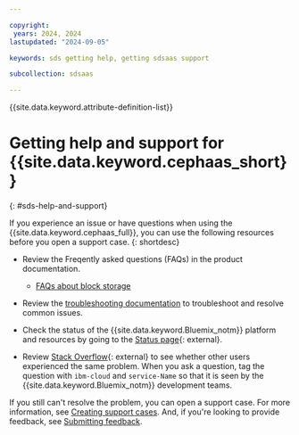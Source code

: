 ```yaml
---

copyright:
 years: 2024, 2024
lastupdated: "2024-09-05"

keywords: sds getting help, getting sdsaas support

subcollection: sdsaas

---
```


{{site.data.keyword.attribute-definition-list}}



# Getting help and support for {{site.data.keyword.cephaas_short}}
{: #sds-help-and-support}

If you experience an issue or have questions when using the {{site.data.keyword.cephaas_full}}, you can use the following resources before you open a support case.
{: shortdesc}

* Review the Freqently asked questions (FAQs) in the product documentation.

   * [FAQs about block storage](/docs/sdsaas?topic=sdsaas-block-storage-faq)

* Review the [troubleshooting documentation](/docs/sdsaas?topic=sdsaas-troubleshooting) to troubleshoot and resolve common issues.

* Check the status of the {{site.data.keyword.Bluemix_notm}} platform and resources by going to the [Status page](https://cloud.ibm.com/status){: external}.

* Review [Stack Overflow](https://stackoverflow.com/questions/tagged/ibm-cloud){: external} to see whether other users experienced the same problem. When you ask a question, tag the question with `ibm-cloud` and `service-Name` so that it is seen by the {{site.data.keyword.Bluemix_notm}} development teams.




If you still can't resolve the problem, you can open a support case. For more information, see [Creating support cases](/docs/get-support?topic=get-support-open-case). And, if you're looking to provide feedback, see [Submitting feedback](/docs/overview?topic=overview-feedback).
